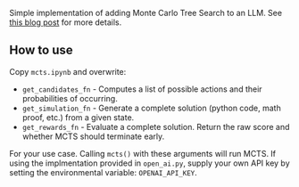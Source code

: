 Simple implementation of adding Monte Carlo Tree Search to an LLM. See [this blog post](https://jakee417.github.io/posts/monte-carlo-tree-search/) for more details.

## How to use
Copy `mcts.ipynb` and overwrite:
-  `get_candidates_fn` - Computes a list of possible actions and their probabilities of occurring.
-  `get_simulation_fn` - Generate a complete solution (python code, math proof, etc.) from a given state.
-  `get_rewards_fn` - Evaluate a complete solution. Return the raw score and whether MCTS should terminate early.

For your use case. Calling `mcts()` with these arguments will run MCTS. If using the implmentation provided in `open_ai.py`, supply your own API key by setting the environmental variable: `OPENAI_API_KEY`.